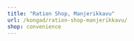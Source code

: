 ```yaml
---
title: "Ration Shop, Manjerikkavu"
url: /kongad/ration-shop-manjerikkavu/
shop: convenience
---
```

